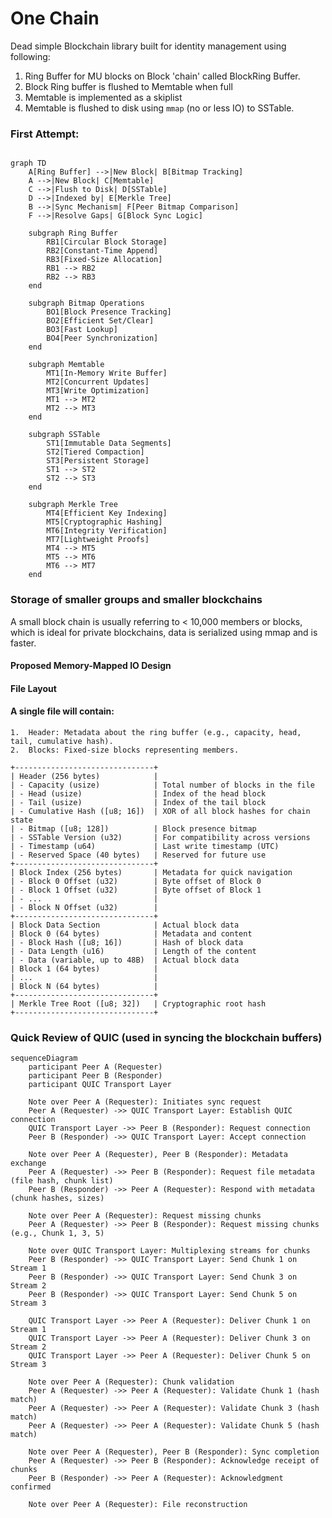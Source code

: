 # One Chain
Dead simple Blockchain library built for identity management
using following:
1. Ring Buffer for MU blocks on Block 'chain' called BlockRing Buffer.
2. Block Ring buffer is flushed to Memtable when full 
3. Memtable is implemented as a skiplist 
4. Memtable is flushed to disk using `mmap` (no or less IO) to SSTable.

### First Attempt:

```mermaid

graph TD
    A[Ring Buffer] -->|New Block| B[Bitmap Tracking]
    A -->|New Block| C[Memtable]
    C -->|Flush to Disk| D[SSTable]
    D -->|Indexed by| E[Merkle Tree]
    B -->|Sync Mechanism| F[Peer Bitmap Comparison]
    F -->|Resolve Gaps| G[Block Sync Logic]

    subgraph Ring Buffer
        RB1[Circular Block Storage]
        RB2[Constant-Time Append]
        RB3[Fixed-Size Allocation]
        RB1 --> RB2
        RB2 --> RB3
    end

    subgraph Bitmap Operations
        BO1[Block Presence Tracking]
        BO2[Efficient Set/Clear]
        BO3[Fast Lookup]
        BO4[Peer Synchronization]
    end

    subgraph Memtable
        MT1[In-Memory Write Buffer]
        MT2[Concurrent Updates]
        MT3[Write Optimization]
        MT1 --> MT2
        MT2 --> MT3
    end

    subgraph SSTable
        ST1[Immutable Data Segments]
        ST2[Tiered Compaction]
        ST3[Persistent Storage]
        ST1 --> ST2
        ST2 --> ST3
    end

    subgraph Merkle Tree
        MT4[Efficient Key Indexing]
        MT5[Cryptographic Hashing]
        MT6[Integrity Verification]
        MT7[Lightweight Proofs]
        MT4 --> MT5
        MT5 --> MT6
        MT6 --> MT7
    end
```
### Storage of smaller groups and smaller blockchains
A small block chain is usually referring to < 10,000 members
or blocks, which is ideal for private blockchains, data
is serialized using mmap and is faster.

#### Proposed Memory-Mapped IO Design

#### File Layout

#### A single file will contain:
	1.	Header: Metadata about the ring buffer (e.g., capacity, head, tail, cumulative hash).
	2.	Blocks: Fixed-size blocks representing members.

```ascii 
+-------------------------------+
| Header (256 bytes)            |
| - Capacity (usize)            | Total number of blocks in the file
| - Head (usize)                | Index of the head block
| - Tail (usize)                | Index of the tail block
| - Cumulative Hash ([u8; 16])  | XOR of all block hashes for chain state
| - Bitmap ([u8; 128])          | Block presence bitmap
| - SSTable Version (u32)       | For compatibility across versions
| - Timestamp (u64)             | Last write timestamp (UTC)
| - Reserved Space (40 bytes)   | Reserved for future use
+-------------------------------+
| Block Index (256 bytes)       | Metadata for quick navigation
| - Block 0 Offset (u32)        | Byte offset of Block 0
| - Block 1 Offset (u32)        | Byte offset of Block 1
| - ...                         |
| - Block N Offset (u32)        |
+-------------------------------+
| Block Data Section            | Actual block data
| Block 0 (64 bytes)            | Metadata and content
| - Block Hash ([u8; 16])       | Hash of block data
| - Data Length (u16)           | Length of the content
| - Data (variable, up to 48B)  | Actual block data
| Block 1 (64 bytes)            |
| ...                           |
| Block N (64 bytes)            |
+-------------------------------+
| Merkle Tree Root ([u8; 32])   | Cryptographic root hash
+-------------------------------+
```

### Quick Review of QUIC (used in syncing the blockchain buffers)

```mermaid
sequenceDiagram
    participant Peer A (Requester)
    participant Peer B (Responder)
    participant QUIC Transport Layer
    
    Note over Peer A (Requester): Initiates sync request
    Peer A (Requester) ->> QUIC Transport Layer: Establish QUIC connection
    QUIC Transport Layer ->> Peer B (Responder): Request connection
    Peer B (Responder) ->> QUIC Transport Layer: Accept connection

    Note over Peer A (Requester), Peer B (Responder): Metadata exchange
    Peer A (Requester) ->> Peer B (Responder): Request file metadata (file hash, chunk list)
    Peer B (Responder) ->> Peer A (Requester): Respond with metadata (chunk hashes, sizes)

    Note over Peer A (Requester): Request missing chunks
    Peer A (Requester) ->> Peer B (Responder): Request missing chunks (e.g., Chunk 1, 3, 5)

    Note over QUIC Transport Layer: Multiplexing streams for chunks
    Peer B (Responder) ->> QUIC Transport Layer: Send Chunk 1 on Stream 1
    Peer B (Responder) ->> QUIC Transport Layer: Send Chunk 3 on Stream 2
    Peer B (Responder) ->> QUIC Transport Layer: Send Chunk 5 on Stream 3

    QUIC Transport Layer ->> Peer A (Requester): Deliver Chunk 1 on Stream 1
    QUIC Transport Layer ->> Peer A (Requester): Deliver Chunk 3 on Stream 2
    QUIC Transport Layer ->> Peer A (Requester): Deliver Chunk 5 on Stream 3

    Note over Peer A (Requester): Chunk validation
    Peer A (Requester) ->> Peer A (Requester): Validate Chunk 1 (hash match)
    Peer A (Requester) ->> Peer A (Requester): Validate Chunk 3 (hash match)
    Peer A (Requester) ->> Peer A (Requester): Validate Chunk 5 (hash match)

    Note over Peer A (Requester), Peer B (Responder): Sync completion
    Peer A (Requester) ->> Peer B (Responder): Acknowledge receipt of chunks
    Peer B (Responder) ->> Peer A (Requester): Acknowledgment confirmed

    Note over Peer A (Requester): File reconstruction
```

